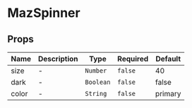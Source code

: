 # MazSpinner

## Props

<!-- @vuese:MazSpinner:props:start -->

| Name  | Description | Type      | Required | Default |
| ----- | ----------- | --------- | -------- | ------- |
| size  | -           | `Number`  | `false`  | 40      |
| dark  | -           | `Boolean` | `false`  | false   |
| color | -           | `String`  | `false`  | primary |

<!-- @vuese:MazSpinner:props:end -->
